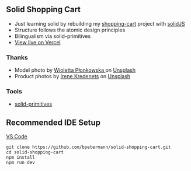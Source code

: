 ## Solid Shopping Cart

- Just learning solid by rebuilding my [shopping-cart](https://github.com/bpetermann/svelte-shopping-cart) project with [solidJS](https://github.com/solidjs/solid)<br>
- Structure follows the atomic design principles
- Bilingualism via solid-primitives
- [View live on Vercel](https://solid-shopping-cart.vercel.app/)

### Thanks

- Model photo by <a href="https://unsplash.com/de/@wiola3001">Wioletta Płonkowska
</a> on <a href="https://unsplash.com/s/photos/model?utm_source=unsplash&utm_medium=referral&utm_content=creditCopyText">Unsplash</a><br>
- Product photos by <a href="https://unsplash.com/@ikredenets?utm_source=unsplash&utm_medium=referral&utm_content=creditCopyText">Irene Kredenets</a> on <a href="https://unsplash.com/s/photos/shoes?utm_source=unsplash&utm_medium=referral&utm_content=creditCopyText">Unsplash</a>

### Tools

- [solid-primitives](https://www.npmjs.com/package/@solid-primitives/i18n)

## Recommended IDE Setup

[VS Code](https://code.visualstudio.com/)

```
git clone https://github.com/bpetermann/solid-shopping-cart.git
cd solid-shopping-cart
npm install
npm run dev
```

